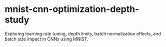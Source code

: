 # mnist-cnn-optimization-depth-study
Exploring learning rate tuning, depth limits, batch normalization effects, and batch size impact in CNNs using MNIST.
